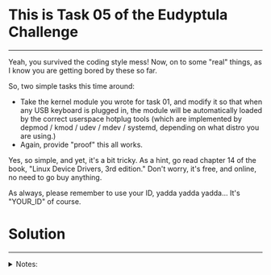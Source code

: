 # This is Task 05 of the Eudyptula Challenge
--------------------------------------------

Yeah, you survived the coding style mess!  Now, on to some "real"
things, as I know you are getting bored by these so far.

So, two simple tasks this time around:
  - Take the kernel module you wrote for task 01, and modify it so that
    when any USB keyboard is plugged in, the module will be
    automatically loaded by the correct userspace hotplug tools (which
    are implemented by depmod / kmod / udev / mdev / systemd, depending
    on what distro you are using.)
  - Again, provide "proof" this all works.

Yes, so simple, and yet, it's a bit tricky.  As a hint, go read chapter
14 of the book, "Linux Device Drivers, 3rd edition."  Don't worry, it's
free, and online, no need to go buy anything.

As always, please remember to use your ID, yadda yadda yadda...
It's "YOUR_ID" of course.

# Solution
----------
<details>
<summary>Notes:</summary>
<br>

I was surprised how well this worked!
Note: You have to find out the Vendorid and Productid of the usb stick, you are using (used dmesg).
``` bash
[73839.243778] Hello, world!
[73839.243812] usbcore: registered new interface driver HelloUSB
[73844.375507] usb 1-1: new high-speed USB device number 9 using xhci_hcd
[73844.527923] usb 1-1: New USB device found, idVendor=0781, idProduct=557d, bcdDevice= 1.27
[73844.527938] usb 1-1: New USB device strings: Mfr=1, Product=2, SerialNumber=3
[73844.527946] usb 1-1: Product: Cruzer Force
[73844.527951] usb 1-1: Manufacturer: SanDisk
[73844.527956] usb 1-1: SerialNumber: 4C530013100123107405
[73844.530664] USB Stick connected!
[73846.021018] usb 1-1: USB disconnect, device number 9
[73846.021150] USB Stick disconnected!
[73852.244185] Goodbye, cruel world!
[73852.244188] usbcore: deregistering interface driver HelloUSB
```

</details>
